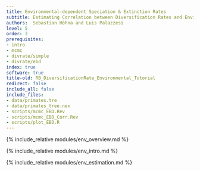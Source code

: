 ```yaml
---
title: Environmental-dependent Speciation & Extinction Rates
subtitle: Estimating Correlation between Diversification Rates and Environmental Characters
authors:  Sebastian Höhna and Luis Palazzesi
level: 5
order: 3
prerequisites:
- intro
- mcmc
- divrate/simple
- divrate/ebd
index: true
software: true
title-old: RB_DiversificationRate_Environmental_Tutorial
redirect: false
include_all: false
include_files:
- data/primates.tre
- data/primates_tree.nex
- scripts/mcmc_EBD.Rev
- scripts/mcmc_EBD_Corr.Rev
- scripts/plot_EBD.R
---
```


{% include_relative modules/env_overview.md %}

{% include_relative modules/env_intro.md %}

{% include_relative modules/env_estimation.md %}

